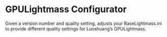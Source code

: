 # GPULightmass Configurator
Given a version number and quality setting, adjusts your BaseLightmass.ini to provide different quality settings for Luoshuang’s GPULightmass.

